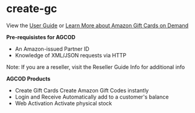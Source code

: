 # create-gc

View the <a href='http://s3.amazonaws.com/AGCOD/tech_spec/AGCODTechSpec_WC_Simplified_EN.pdf'>User Guide</a> or <a href='https://www.amazon.com/gift-card-api/b?ie=UTF8&node=15243199011'>Learn More about Amazon Gift Cards on Demand</a>

<b>Pre-requisistes for AGCOD</b>
- An Amazon-issued Partner ID
- Knowledge of XML/JSON requests via HTTP

Note: If you are a reseller, visit the Reseller Guide Info for additional info

<b>AGCOD Products</b>
- Create Gift Cards
  Create Amazon Gift Codes instantly
- Login and Receive
  Automatically add to a customer's balance
- Web Activation
  Activate physical stock
